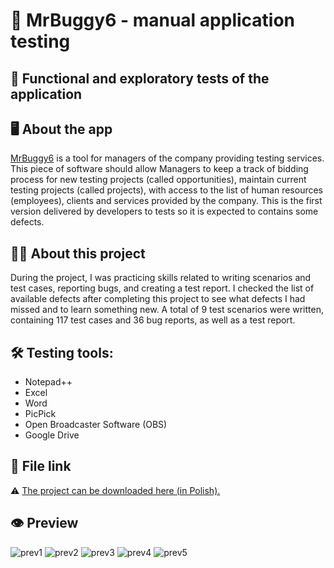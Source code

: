 # :gem: MrBuggy6 - manual application testing
## :diamond_shape_with_a_dot_inside: Functional and exploratory tests of the application

## :desktop_computer: About the app
[MrBuggy6](http://mrbuggy.pl/mrbuggy6) is a tool for managers of the company providing testing services. This piece of software should allow Managers to keep a track of bidding process for new testing projects (called opportunities), maintain current testing projects (called projects), with access to the list of human resources (employees), clients and services provided by the company. This is the first version delivered by developers to tests so it is expected to contains some defects.

## :teacher: About this project
During the project, I was practicing skills related to writing scenarios and test cases, reporting bugs, and creating a test report.
I checked the list of available defects after completing this project to see what defects I had missed and to learn something new.
A total of 9 test scenarios were written, containing 117 test cases and 36 bug reports, as well as a test report.

## :hammer_and_wrench: Testing tools:
* Notepad++
* Excel
* Word
* PicPick
* Open Broadcaster Software (OBS)
* Google Drive

## :link: File link
:warning: [The project can be downloaded here (in Polish).](https://docs.google.com/spreadsheets/d/1xz8i__N3QxILE3zGHAA7tTwXeqbYVnRW/edit?usp=sharing&ouid=106813667912417964984&rtpof=true&sd=true)

## :eye: Preview
![prev1](https://github.com/RobertGitH/MrBuggy6/assets/124753072/e63e9a45-423c-4bd9-a604-f5c6ea66e232)
![prev2](https://github.com/RobertGitH/MrBuggy6/assets/124753072/3c6b8c3e-05a8-4898-9445-dd54971eb010)
![prev3](https://github.com/RobertGitH/MrBuggy6/assets/124753072/0ece1c4a-d887-444a-a990-088955cd0aac)
![prev4](https://github.com/RobertGitH/MrBuggy6/assets/124753072/7ec39205-fdf1-4300-8908-6d69521c6efc)
![prev5](https://github.com/RobertGitH/MrBuggy6/assets/124753072/3c81c328-5dea-4b95-950e-397289ecafa0)
